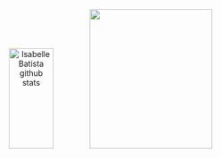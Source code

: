 <head>

</head>
<body>
 <div align="center">
   <img width="40%" height="180px" src="https://github-readme-stats.vercel.app/api?username=IsabelleBatista&show_icons=true&count_private=true&hide_border=true&title_color=782480&icon_color=6E1F62&text_color=F2E3D5&bg_color=0d1117" alt="Isabelle Batista github stats" /> 
  <img width="220px" height="250px" src="https://github-readme-stats.vercel.app/api/top-langs/?username=IsabelleBatista&theme=782480&show_icons=true&count_private=true&hide_border=true&title_color=782480&icon_color=6E1F62&text_color=F2E3D5&bg_color=0d1117" />
 </div>

</body>
